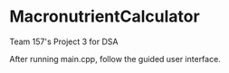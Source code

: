 # MacronutrientCalculator
Team 157's Project 3 for DSA

After running main.cpp, follow the guided user interface.
